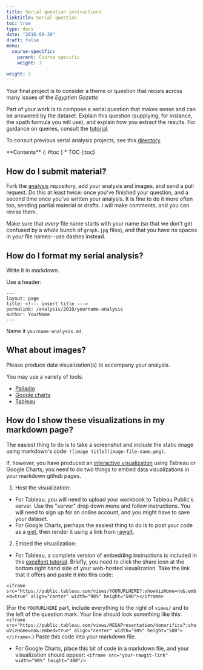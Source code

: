 ```yaml
---
title: Serial question instructions
linktitle: Serial question
toc: true
type: docs
date: "2016-09-30"
draft: false
menu:
  course-specific:
    parent: Course specific
    weight: 3

weight: 3
---
```

Your final project is to consider a theme or question that recurs across many issues of the *Egyptian Gazette*

Part of your work is to compose a serial question that makes sense and can be answered by the dataset. Explain this question (supplying, for instance, the xpath formula you will use), and explain how you extract the results. For guidance on queries, consult the [tutorial](https://dig-eg-gaz.github.io/how-to/query-instructions).

To consult previous serial analysis projects, see this [directory](https://dig-eg-gaz.github.io/analysis/analysis).

<div class="panel radius" markdown="1">
**Contents**
{: #toc }
*  TOC
{:toc}
</div>

## How do I submit material?

Fork the [analysis](https://github.com/dig-eg-gaz/analysis) repository, add your analysis and images, and send a pull request. Do this at least twice: once you've finished your question, and a second time once you've written your analysis. It is fine to do it more often too, sending partial material or drafts. I will make comments, and you can revise them.

Make sure that *every* file name starts with your name (so that we don't get confused by a whole bunch of `graph.jpg` files), and that you have no spaces in your file names--use dashes instead.

## How do I format my serial analysis?

Write it in markdown.

Use a header:

```
---
layout: page
title: <!--- insert title --->
permalink: /analysis/2018/yourname-analysis
author: YourName
---
```

Name it `yourname-analysis.md`.

## What about images?

Please produce data visualization(s) to accompany your analysis.

You may use a variety of tools:

- [Palladio](http://hdlab.stanford.edu/palladio/)
- [Google charts](https://developers.google.com/chart/)
- [Tableau](https://dig-eg-gaz.github.io/how-to/visualization-instructions/)

## How do I show these visualizations in my markdown page?

The easiest thing to do is to take a screenshot and include the static image using markdown's code: `![image title](image-file-name.png)`.

If, however, you have produced an [interactive visualization](https://dig-eg-gaz.github.io/how-to/visualization-instructions/) using Tableau or Google Charts, you need to do two things to embed data visualizations in your markdown github pages.

1. Host the visualization:
- For Tableau, you will need to upload your workbook to Tableau Public's server. Use the "server" drop down menu and follow instructions. You will need to sign up for an online account, and you might have to save your dataset.
- For Google Charts, perhaps the easiest thing to do is to post your code as a [gist](https://gist.github.com/), then render it using a link from [rawgit](http://rawgit.com/).

2. Embed the visualization:
- For Tableau, a complete version of embedding instructions is included in this [excellent tutorial](https://www.datavizforall.org/embed/tableau/). Briefly, you need to click the share icon at the bottom right hand side of your web-hosted visualization. Take the link that it offers and paste it into this code:

`<iframe src="https://public.tableau.com/views/YOURURLHERE?:showVizHome=no&:embed=true" align="center" width="90%" height="500"></iframe>`

(For the `YOURURLHERE` part, include everything to the right of `views/` and to the left of the question mark. Your line should look something like this: `<iframe src="https://public.tableau.com/views/MESAPresentation/Honorifics?:showVizHome=no&:embed=true" align="center" width="90%" height="500"></iframe>`.) Paste this code into your markdown file.
- For Google Charts, place this bit of code in a markdown file, and your visualization should appear: `<iframe src="your-rawgit-link" width="90%" height="400"/>`
